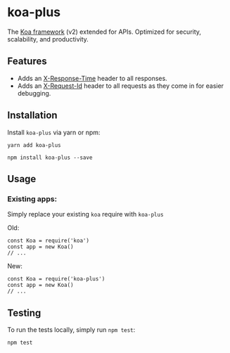 # koa-plus

The [Koa framework](https://github.com/koajs/koa) (v2) extended for APIs. Optimized for security, scalability, and productivity.

## Features

* Adds an [X-Response-Time](lib/middleware/response-time.js) header to all responses.
* Adds an [X-Request-Id](lib/middleware/request-id.js) header to all requests as they come in for easier debugging.

## Installation

Install `koa-plus` via yarn or npm:

```
yarn add koa-plus
```

```
npm install koa-plus --save
```

## Usage

### Existing apps:

Simply replace your existing `koa` require with `koa-plus`

Old:

```
const Koa = require('koa')
const app = new Koa()
// ...
```

New:

```
const Koa = require('koa-plus')
const app = new Koa()
// ...
```

## Testing

To run the tests locally, simply run `npm test`:

```
npm test
```
